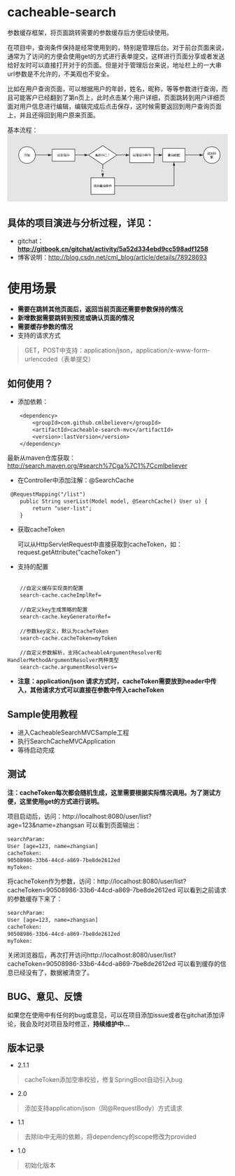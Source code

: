 
# cacheable-search
参数缓存框架，将页面跳转需要的参数缓存后方便后续使用。

在项目中，查询条件保持是经常使用到的，特别是管理后台。对于前台页面来说，通常为了访问的方便会使用get的方式进行表单提交，这样进行页面分享或者发送给好友时可以直接打开对于的页面。但是对于管理后台来说，地址栏上的一大串url参数是不允许的，不美观也不安全。 

比如在用户查询页面，可以根据用户的年龄，姓名，昵称，等等参数进行查询，而且可能客户已经翻到了第n页上，此时点击某个用户详细，页面跳转到用户详细页面对用户信息进行编辑，编辑完成后点击保存，这时候需要返回到用户查询页面上，并且还得回到用户原来页面。

基本流程：
![流程图][1]

## 具体的项目演进与分析过程，详见：

 - gitchat：**http://gitbook.cn/gitchat/activity/5a52d334ebd9cc598adf1258**
 - 博客说明：http://blog.csdn.net/cml_blog/article/details/78928693



# 使用场景 #

- **需要在跳转其他页面后，返回当前页面还需要参数保持的情况**
- **新增数据需要跳转到预览或确认页面的情况**
- **需要缓存参数的情况**
- 支持的请求方式

> GET，POST中支持：application/json，application/x-www-form-urlencoded（表单提交）


 
## 如何使用？

 - 添加依赖：

``` stylus
	<dependency>
		<groupId>com.github.cmlbeliever</groupId>
		<artifactId>cacheable-search-mvc</artifactId>
		<version>:lastVersion</version>
	</dependency>
```

最新从maven仓库获取：http://search.maven.org/#search%7Cga%7C1%7Ccmlbeliever

 - 在Controller中添加注解：@SearchCache

``` stylus
 @RequestMapping("/list")
    public String userList(Model model, @SearchCache() User u) {
        return "user-list";
    }
```

 - 获取cacheToken

    可以从HttpServletRequest中直接获取到cacheToken，如：
    request.getAttribute("cacheToken")

- 支持的配置


``` stylus

	//自定义缓存实现类的配置
	search-cache.cacheImplRef= 
	
	//自定义key生成策略的配置
	search-cache.keyGeneratorRef=
	
	//参数key定义，默认为cacheToken
	search-cache.cacheToken=myToken
	
	//自定义参数解析，支持CacheableArgumentResolver和HandlerMethodArgumentResolver两种类型
	search-cache.argumentResolvers=

```
    



- **注意：application/json 请求方式时，cacheToken需要放到header中传入，其他请求方式可以直接在参数中传入cacheToken**
 

## Sample使用教程 ##
- 进入CacheableSearchMVCSample工程
- 执行SearchCacheMVCApplication
- 等待启动完成

## 测试 ##

**注：cacheToken每次都会随机生成，这里需要根据实际情况调用。为了测试方便，这里使用get的方式进行说明。**

项目启动后，访问：http://localhost:8080/user/list?age=123&name=zhangsan 可以看到页面输出：

    searchParam:
	User [age=123, name=zhangsan]
	cacheToken:
	90508986-33b6-44cd-a869-7be8de2612ed
	myToken:

将cacheToken作为参数，访问：http://localhost:8080/user/list?cacheToken=90508986-33b6-44cd-a869-7be8de2612ed 可以看到之前请求的参数缓存下来了：

    searchParam:
	User [age=123, name=zhangsan]
	cacheToken:
	90508986-33b6-44cd-a869-7be8de2612ed
	myToken:

关闭浏览器后，再次打开访问http://localhost:8080/user/list?cacheToken=90508986-33b6-44cd-a869-7be8de2612ed 可以看到缓存的信息已经没有了，数据被清空了。

## BUG、意见、反馈 ##
如果您在使用中有任何的bug或意见，可以在项目添加issue或者在gitchat添加评论，我会及时对项目及时修正，**持续维护中...**

## 版本记录 ##

- 2.1.1

> cacheToken添加空串校验，修复SpringBoot自动引入bug

- 2.0

> 添加支持application/json（同@RequestBody）方式请求

- 1.1

> 去除lib中无用的依赖，将dependency的scope修改为provided

- 1.0

>初始化版本 



  [1]: ./snapshot/cache.png "cache.png"

